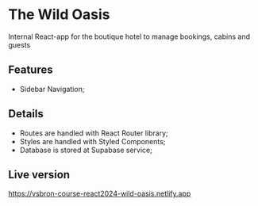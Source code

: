 # The Wild Oasis

Internal React-app for the boutique hotel to manage bookings, cabins and guests

## Features

- Sidebar Navigation;

## Details

- Routes are handled with React Router library;
- Styles are handled with Styled Components;
- Database is stored at Supabase service;

## Live version

https://vsbron-course-react2024-wild-oasis.netlify.app
